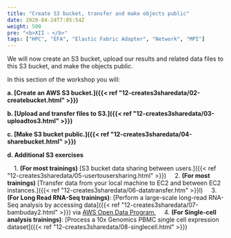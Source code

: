```yaml
---
title: "Create S3 bucket, transfer and make objects public"
date: 2020-04-24T7:05:54Z
weight: 500
pre: "<b>XII ⁃ </b>"
tags: ["HPC", "EFA", "Elastic Fabric Adapter", "Network", "MPI"]
---
```


We will now create an S3 bucket, upload our results and related data files to this S3 bucket, and make the objects public.

In this section of the workshop you will:

**a.	[Create an AWS S3 bucket.]({{< ref "12-creates3sharedata/02-createbucket.html" >}})**

**b.	[Upload and transfer files to S3.]({{< ref "12-creates3sharedata/03-uploadtos3.html" >}})**

**c.	[Make S3 bucket public.]({{< ref "12-creates3sharedata/04-sharebucket.html" >}})**

**d.	Additional S3 exercises**

&nbsp;&nbsp;&nbsp; 1. **(For most trainings)** [S3 bucket data sharing between users.]({{< ref "12-creates3sharedata/05-usertousersharing.html" >}})
&nbsp;&nbsp;&nbsp; 2. **(For most trainings)** [Transfer data from your local machine to EC2 and between EC2 instances.]({{< ref "12-creates3sharedata/06-datatransfer.htm" >}}l)
&nbsp;&nbsp;&nbsp; 3. **(For Long Read RNA-Seq trainings)**: [Perform a large-scale long-read RNA-Seq analysis by accessing data]({{< ref "12-creates3sharedata/07-bambuday2.html" >}}) via [AWS Open Data Program.](https://aws.amazon.com/opendata)
&nbsp;&nbsp;&nbsp; 4. **(For Single-cell analysis trainings)**: [Process a 10x Genomics PBMC single cell expression dataset]({{< ref "12-creates3sharedata/08-singlecell.html" >}})
